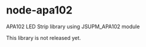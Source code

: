 # node-apa102
APA102 LED Strip library using JSUPM_APA102 module

This library is not released yet.
